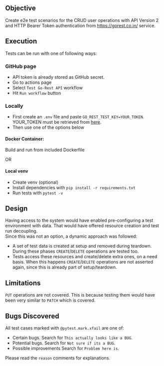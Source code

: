 ## Objective
Create e2e test scenarios for the CRUD user operations with API Version 2 and HTTP Bearer Token authentication from 
https://gorest.co.in/ service.


## Execution
Tests can be run with one of following ways:

### GitHub page
- API token is already stored as GitHub secret.
- Go to actions page
- Select `Test Go-Rest API` workflow
- Hit `Run workflow` button

### Locally
- First create an `.env` file and paste `GO_REST_TEST_KEY=YOUR_TOKEN`. YOUR_TOKEN must be retrieved from [here][token].
- Then use one of the options below

#### Docker Container:
Build and run from included Dockerfile

OR

#### Local venv
- Create venv (optional)
- Install dependencies with `pip install -r requirements.txt`
- Run tests with `pytest -v`


## Design
Having access to the system would have enabled pre-configuring a test environment with data. That would have offered 
resource creation and test run decoupling.  
Since this was not an option, a dynamic approach was followed:  
- A set of test data is created at setup and removed during teardown. During these phases `CREATE`/`DELETE` operations 
  are tested too.   
- Tests access these resources and create/delete extra ones, on a need basis. When this happens `CREATE`/`DELETE` 
  operations are not asserted again, since this is already part of setup/teardown.


## Limitations
`PUT` operations are not covered. This is because testing them would have been very similar to `PATCH` which is covered.

## Bugs Discovered
All test cases marked with `@pytest.mark.xfail` are one of:
- Certain bugs. Search for `This actually looks like a BUG`.
- Potential bugs. Search for `Not sure if its a BUG`.
- Possible improvements Search for `Problem here is`.

Please read the `reason` comments for explanations.


[token]: https://gorest.co.in/my-account/access-tokens